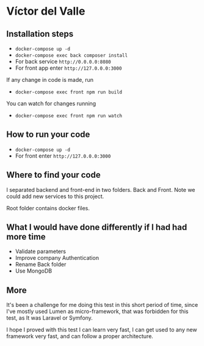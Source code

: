 # Víctor del Valle

## Installation steps

- `docker-compose up -d`
- `docker-compose exec back composer install`
- For back service `http://0.0.0.0:8080`
- For front app enter `http://127.0.0.0:3000`

If any change in code is made, run
- `docker-compose exec front npm run build`

You can watch for changes running
- `docker-compose exec front npm run watch`

## How to run your code

- `docker-compose up -d`
- For front enter `http://127.0.0.0:3000`

## Where to find your code
I separated backend and front-end in two folders. Back and Front.
Note we could add new services to this project.

Root folder contains docker files.

## What I would have done differently if I had had more time

- Validate parameters
- Improve company Authentication
- Rename Back folder
- Use MongoDB

## More

It's been a challenge for me doing this test in this short period of time,
since I've mostly used Lumen as micro-framework, that was forbidden for this test,
as It was Laravel or Symfony. 

I hope I proved with this test I can learn very fast, I can get used to any new framework very fast,
and can follow a proper architecture.